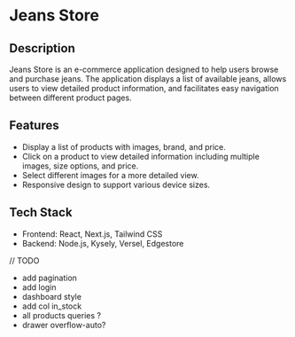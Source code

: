 # Jeans Store

## Description

Jeans Store is an e-commerce application designed to help users browse and purchase jeans. The application displays a list of available jeans, allows users to view detailed product information, and facilitates easy navigation between different product pages.

## Features

- Display a list of products with images, brand, and price.
- Click on a product to view detailed information including multiple images, size options, and price.
- Select different images for a more detailed view.
- Responsive design to support various device sizes.

## Tech Stack

- Frontend: React, Next.js, Tailwind CSS
- Backend: Node.js, Kysely, Versel, Edgestore

// TODO

- add pagination
- add login
- dashboard style
- add col in_stock
- all products queries ?
- drawer overflow-auto?
